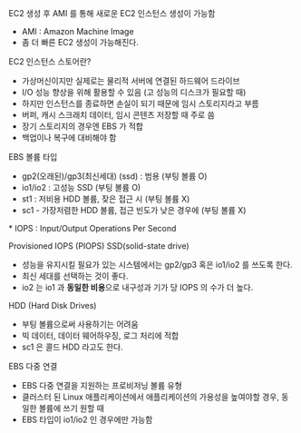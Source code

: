 EC2 생성 후 AMI 를 통해 새로운 EC2 인스턴스 생성이 가능함
- AMI : Amazon Machine Image
- 좀 더 빠른 EC2 생성이 가능해진다.

EC2 인스턴스 스토어란?
- 가상머신이지만 실제로는 물리적 서버에 연결된 하드웨어 드라이브
- I/O 성능 향상을 위해 활용할 수 있음 (고 성능의 디스크가 필요할 때)
- 하지만 인스턴스를 종료하면 손실이 되기 때문에 임시 스토리지라고 부름
- 버퍼, 캐시 스크래치 데이터, 임시 콘텐츠 저장할 때 주로 씀
- 장기 스토리지의 경우엔 EBS 가 적합
- 백업이나 복구에 대비해야 함

EBS 볼륨 타입
- gp2(오래된)/gp3(최신세대) (ssd) : 범용 (부팅 볼륨 O)
- io1/io2 : 고성능 SSD (부팅 볼륨 O)
- st1 : 저비용 HDD 볼륨, 잦은 접근 시 (부팅 볼륨 X)
- sc1 - 가장저렴한 HDD 볼륨, 접근 빈도가 낮은 경우에 (부팅 볼륨 X)

\* IOPS : Input/Output Operations Per Second

Provisioned IOPS (PIOPS) SSD(solid-state drive)
- 성능을 유지시킬 필요가 있는 시스템에서는 gp2/gp3 혹은 io1/io2 를 쓰도록 한다.
- 최신 세대를 선택하는 것이 좋다.
- io2 는 io1 과 **동일한 비용**으로 내구성과 기가 당 IOPS 의 수가 더 높다.

HDD (Hard Disk Drives)
- 부팅 볼륨으로써 사용하기는 어려움
- 빅 데이터, 데이터 웨어하우징, 로그 처리에 적합
- sc1 은 콜드 HDD 라고도 한다.

EBS 다중 연결
- EBS 다중 연결을 지원하는 프로비저닝 볼륨 유형
- 클러스터 된 Linux 애플리케이션에서 애플리케이션의 가용성을 높여야할 경우, 동일한 볼륨에 쓰기 원할 때
- EBS 타입이 io1/io2 인 경우에만 가능함
 